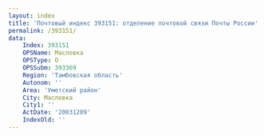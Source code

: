 ```yaml
---
layout: index
title: 'Почтовый индекс 393151: отделение почтовой связи Почты России'
permalink: /393151/
data:
    Index: 393151
    OPSName: Масловка
    OPSType: О
    OPSSubm: 393369
    Region: 'Тамбовская область'
    Autonom: ''
    Area: 'Уметский район'
    City: Масловка
    City1: ''
    ActDate: '20031209'
    IndexOld: ''
---
```

